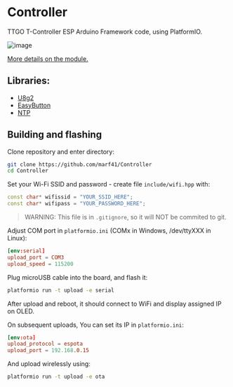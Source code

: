 # Controller

TTGO T-Controller ESP Arduino Framework code, using PlatformIO.

![image](https://github.com/marf41/Controller/images/pinout.jpg)

[More details on the module.](https://p3dt.net/post/2019/07/22/ttgo-t-controller.html)

## Libraries:

 - [U8g2](https://github.com/olikraus/u8g2.git)
 - [EasyButton](https://github.com/evert-arias/EasyButton.git)
 - [NTP](https://github.com/sstaub/NTP.git)


## Building and flashing

Clone repository and enter directory:

```sh
git clone https://github.com/marf41/Controller
cd Controller
```

Set your Wi-Fi SSID and password - create file `include/wifi.hpp` with:

```hpp
const char* wifissid = "YOUR_SSID_HERE";
const char* wifipass = "YOUR_PASSWORD_HERE";
```

> WARNING: This file is in `.gitignore`, so it will NOT be commited to git.

Adjust COM port in `platformio.ini` (COMx in Windows, /dev/ttyXXX in Linux):

```conf
[env:serial]
upload_port = COM3
upload_speed = 115200
```

Plug microUSB cable into the board, and flash it:

```sh
platformio run -t upload -e serial
```

After upload and reboot, it should connect to WiFi and display assigned IP on OLED.

On subsequent uploads, You can set its IP in `platformio.ini`:


```conf
[env:ota]
upload_protocol = espota
upload_port = 192.168.0.15
```

And upload wirelessly using:

```sh
platformio run -t upload -e ota
```
